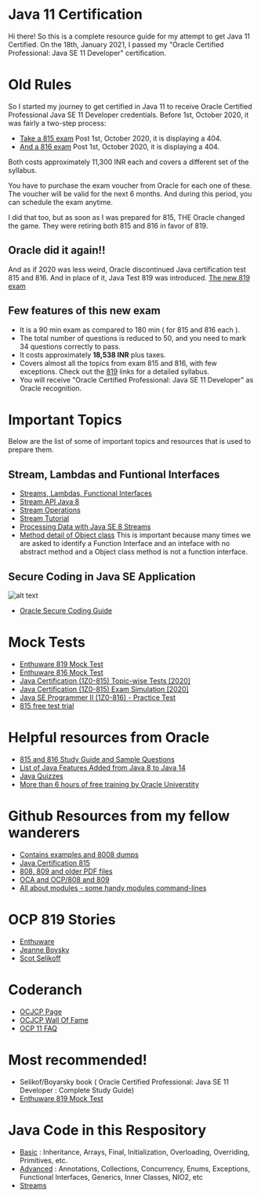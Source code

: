 # Java 11 Certification

Hi there! So this is a complete resource guide for my attempt to get Java 11 Certified. 
On the 18th, January 2021, I passed my "Oracle Certified Professional: Java SE 11 Developer" certification.

# Old Rules

So I started my journey to get certified in Java 11 to receive Oracle Certified Professional Java SE 11 Developer credentials. Before 1st, October 2020, it was fairly a two-step process:
 - [Take a 815 exam](https://education.oracle.com/java-se-11-programmer-i/pexam_1Z0-815) Post 1st, October 2020, it is displaying a 404.
 - [And a 816 exam](https://education.oracle.com/java-se-11-programmer-i/pexam_1Z0-816) Post 1st, October 2020, it is displaying a 404.

Both costs approximately 11,300 INR each and covers a different set of the syllabus.

You have to purchase the exam voucher from Oracle for each one of these. The voucher will be valid for the next 6 months. And during this period, you can schedule the exam anytime.

I did that too, but as soon as I was prepared for 815, THE Oracle changed the game. They were retiring both 815 and 816 in favor of 819.

## Oracle did it again!!

And as if 2020 was less weird, Oracle discontinued Java certification test 815 and 816. And in place of it, Java Test 819 was introduced.
[The new 819 exam](https://education.oracle.com/java-se-11-developer/pexam_1Z0-819)

## Few features of this new exam
- It is a 90 min exam as compared to 180 min ( for 815 and 816 each ).
- The total number of questions is reduced to 50, and you need to mark 34 questions correctly to pass.
- It costs approximately **18,538 INR** plus taxes.
- Covers almost all the topics from exam 815 and 816, with few exceptions. Check out the [819](https://education.oracle.com/java-se-11-developer/pexam_1Z0-819) links for a detailed syllabus.
- You will receive "Oracle Certified Professional: Java SE 11 Developer" as Oracle recognition.


# Important Topics
Below are the list of some of important topics and resources that is used to prepare them.

## Stream, Lambdas and Funtional Interfaces 
- [Streams, Lambdas, Functional Interfaces](https://www.linkedin.com/learning/functional-programming-with-streams-in-java-9)
- [Stream API Java 8](https://docs.oracle.com/javase/8/docs/api/java/util/stream/Stream.html)
- [Stream Operations](https://docs.oracle.com/javase/8/docs/api/java/util/stream/package-summary.html#StreamOps)
- [Stream Tutorial](https://www.baeldung.com/java-8-streams)
- [Processing Data with Java SE 8 Streams](https://www.oracle.com/technical-resources/articles/java/ma14-java-se-8-streams.html)
- [Method detail of Object class](https://docs.oracle.com/javase/8/docs/api/java/lang/Object.html)
  This is important because many times we are asked to identify a Function Interface and an inteface with no abstract method and a Object class method is not a function interface.
  
## Secure Coding in Java SE Application
![alt text](./resources/exploits_of_a_mom.png)
- [Oracle Secure Coding Guide](https://www.oracle.com/java/technologies/javase/seccodeguide.html#9)


# Mock Tests
- [Enthuware 819 Mock Test](https://enthuware.com/java-certification-mock-exams/oracle-certified-professional/ocp-java-11-exam-1z0-819)
- [Enthuware 816 Mock Test](https://sites.fastspring.com/enthuware/product/1z0816)
- [Java Certification (1Z0-815) Topic-wise Tests [2020]](https://www.udemy.com/course/java-11_1z0-815/)
- [Java Certification (1Z0-815) Exam Simulation [2020]](https://www.udemy.com/course/java-se-11_1z0-815/)
- [Java SE Programmer II (1Z0-816) - Practice Test](https://www.udemy.com/course/java-se-programmer-ii-1z0-816-practice-test/)
- [815 free test trial](https://certify.cybervista.net/products/oracle/java-se-11-programmer-i-ocp-free-trial/)

# Helpful resources from Oracle

- [815 and 816 Study Guide and Sample Questions](https://www.oracle.com/a/ocom/img/dc/ww-java11-programmer-study-guide.pdf?intcmp=WWOUCERTBLOGECBYK051720)
- [List of Java Features Added from Java 8 to Java 14](https://ondro.inginea.eu/index.php/new-features-between-java-8-and-java-14/)
- [Java Quizzes](https://blogs.oracle.com/javamagazine/quiz-2)
- [More than 6 hours of free training by Oracle Universtity](https://learn.oracle.com/ols/module/overview/40805/79727)

# Github Resources from my fellow wanderers

- [Contains examples and 8008 dumps](https://github.com/springapidev/java-certification)
- [Java Certification 815](https://github.com/mariazevedo88/java-certification-oca)
- [808, 809 and older PDF files](https://github.com/MohamedDhiaJemai/Books-to-Prepare-Oracle-Java-Certification-Exams)
- [OCA and OCP/808 and 809](https://github.com/egenerat/java-8-certification)
- [All about modules - some handy modules command-lines](https://github.com/boyarsky/sybex-1Z0-815-chapter-11)

# OCP 819 Stories
- [Enthuware](https://enthuware.com/oca-ocp-java-certification-resources/255-java-certification-819-experience)
- [Jeanne Boysky](https://www.selikoff.net/2020/09/26/jeannes-experience-taking-the-1z0-819-in-the-time-of-covid-19/)
- [Scot Selikoff](https://www.selikoff.net/2020/10/06/taking-the-1z0-819-exam-study-everything-and-watch-the-clock-part-2-of-2/)

# Coderanch
- [OCJCP Page](https://coderanch.com/f/24/java-programmer-OCPJP)
- [OCJCP Wall Of Fame](https://coderanch.com/wiki/659976/OCPJP-Wall-Fame)
- [OCP 11 FAQ](https://coderanch.com/wiki/707568/certification/OCP-FAQ)

# Most recommended!

- Selikof/Boyarsky book ( Oracle Certified Professional: Java SE 11 Developer : Complete Study Guide)
- [Enthuware 819 Mock Test](https://enthuware.com/java-certification-mock-exams/oracle-certified-professional/ocp-java-11-exam-1z0-819)

# Java Code in this Respository
- [Basic](https://github.com/ravi2519/JavaCertification/tree/master/basics) : Inheritance, Arrays, Final, Initialization, Overloading, Overriding, Primitives, etc.
- [Advanced](https://github.com/ravi2519/JavaCertification/tree/master/advanced) : Annotations, Collections, Concurrency, Enums, Exceptions, Functional Interfaces, Generics, Inner Classes, NIO2, etc
- [Streams](https://github.com/ravi2519/JavaCertification/tree/master/streams)


